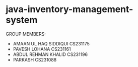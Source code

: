 # java-inventory-management-system




GROUP MEMBERS:
- AMAAN UL HAQ SIDDIQUI CS231175
- PAVESH LOHANA CS231161  
- ABDUL REHMAN KHALID CS231196
- PARKASH CS231088
